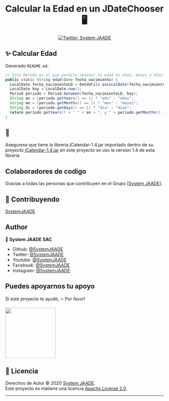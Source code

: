 <h1 align="center">Calcular la Edad en un JDateChooser 🖥</h1>
<p align="center">
  
</p>
<p align="center">
  <a href="https://twitter.com/SystemJAADE">
    <img alt="Twitter: System JAADE" src="https://img.shields.io/twitter/follow/SystemJAADE.svg?style=social" target="_blank" />
  </a>
</p>

## ✨ Calcular Edad

Generado `README.md`:

```java
// Este Metodo es el que permite obtener la edad en años, meses y días
public static String edad(Date fecha_nacimiento) {
  LocalDate fecha_nacimientoLD = DateUtils.asLocalDate(fecha_nacimiento);
  LocalDate hoy = LocalDate.now();
  Period periodo = Period.between(fecha_nacimientoLD, hoy);
  String an = (periodo.getYears() == 1) ? "año" : "años";
  String me = (periodo.getMonths() == 1) ? "mes" : "meses";
  String di = (periodo.getDays() == 1) ? "día" : "días";
  return periodo.getYears() + " " + an + ", y " + periodo.getMonths() + " " + me + ", y " + periodo.getDays() + " " + di;
}
```

## 🚀

Asegurese que tiene la libreria jCalendar-1.4.jar importado dentro de su proyecto [jCalendar-1.4.jar](https://github.com/toedter/jcalendar) en este proyecto se uso la version 1.4 de esta libreria

## Colaboradores de codigo

Gracias a todas las personas que contribuyen en el Grupo [[System JAADE](https://systemjaade.com)].

## 🤝 Contribuyendo
[SystemJAADE](https://github.com/SystemJAADE)

## Author

👤 **System JAADE SAC**

- Github: [@SystemJAADE](https://github.com/SystemJAADE)
- Twitter: [@SystemJAADE](https://twitter.com/SystemJAADE)
- Youtube: [@SystemJAADE](https://www.youtube.com/c/SystemJAADE)
- Facebook: [@SystemJAADE](https://www.facebook.com/SystemJAADE/)
- Instagram: [@SystemJAADE](https://www.instagram.com/systemjaade)

## Puedes apoyarnos tu apoyo

Si este proyecto te ayudó, ⭐️ Por favor!

<a href="https://www.patreon.com/SysJ">
  <img src="https://c5.patreon.com/external/logo/become_a_patron_button@2x.png" width="160">
</a>

## 📝 Licencia

Derechos de Autor © 2020 [System JAADE](https://github.com/SystemJAADE).<br />
Este proyecto es matiene una licencia [Apache License 2.0](https://github.com/SystemJAADE/Edad/blob/master/LICENSE).

---
